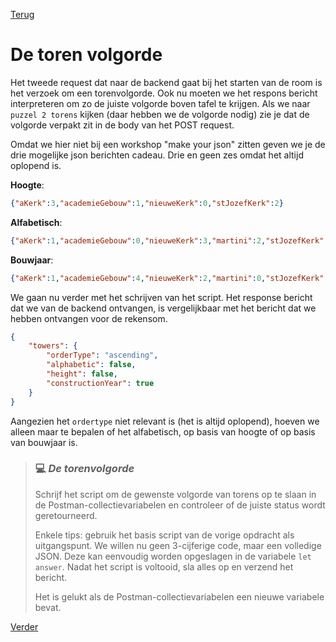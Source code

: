 [Terug](02.%20getRekenSom.md)

# De toren volgorde

Het tweede request dat naar de backend gaat bij het starten van de room is het verzoek om een torenvolgorde.  Ook nu moeten we het respons bericht interpreteren om zo de juiste volgorde boven tafel te krijgen. Als we  naar `puzzel 2 torens` kijken (daar hebben we de volgorde nodig) zie je dat de volgorde verpakt zit in de body van het POST request. 

Omdat we hier niet bij een workshop "make your json" zitten geven we je de drie mogelijke json berichten cadeau. Drie en geen zes omdat het altijd oplopend is. 

**Hoogte**:

```json
{"aKerk":3,"academieGebouw":1,"nieuweKerk":0,"stJozefKerk":2}
```

**Alfabetisch**:

```json
{"aKerk":1,"academieGebouw":0,"nieuweKerk":3,"martini":2,"stJozefKerk":4}
```

**Bouwjaar**:

```json
{"aKerk":1,"academieGebouw":4,"nieuweKerk":2,"martini":0,"stJozefKerk":3}
```

We gaan nu verder met het schrijven van het script. Het response bericht dat we van de backend ontvangen, is vergelijkbaar met het bericht dat we hebben ontvangen voor de rekensom.

```json
{
    "towers": {
        "orderType": "ascending",
        "alphabetic": false,
        "height": false,
        "constructionYear": true
    }
}
```

Aangezien het `ordertype` niet relevant is (het is altijd oplopend), hoeven we alleen maar te bepalen of het alfabetisch, op basis van hoogte of op basis van bouwjaar is. 

> ### :computer: ***De torenvolgorde***
> 
> Schrijf het script om de gewenste volgorde van torens op te slaan in de Postman-collectievariabelen en controleer of de juiste status wordt geretourneerd.
> 
> Enkele tips: gebruik het basis script van de vorige opdracht als uitgangspunt. We willen nu geen 3-cijferige code, maar een volledige JSON. Deze kan eenvoudig worden opgeslagen in de variabele `let answer`. Nadat het script is voltooid, sla alles op en verzend het bericht.
> 
> Het is gelukt als de Postman-collectievariabelen een nieuwe variabele bevat.

[Verder](04.%20puzzel1.md)
